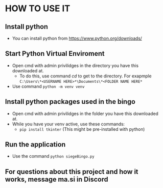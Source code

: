 # HOW TO USE IT
## Install python
- You can install python from https://www.python.org/downloads/

## Start Python Virtual Enviroment
- Open cmd with admin privilidges in the directory you have this downloaded at.
    - To do this, use command *cd* to get to the directory. For exapmple `C:\Users\*<USERNAME HERE>*\Documents\*<FOLDER NAME HERE*`
- Use command `python -m venv venv`

## Install python packages used in the bingo
- Open cmd with admin privilidges in the folder you have this downloaded at.
- While you have your venv active, use these commands:
    - `pip install tkinter` (This might be pre-installed with python)

## Run the application
- Use the command `python siegeBingo.py`

## For questions about this project and how it works, message ma.si in Discord